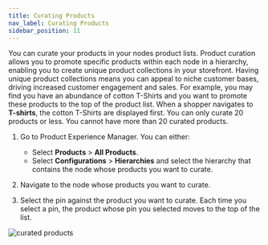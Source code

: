 ```yaml
---
title: Curating Products
nav_label: Curating Products
sidebar_position: 11
---
```


You can curate your products in your nodes product lists. Product curation allows you to promote specific products within each node in a hierarchy, enabling you to create unique product collections in your storefront. Having unique product collections means you can appeal to niche customer bases, driving increased customer engagement and sales. For example, you may find you have an abundance of cotton T-Shirts and you want to promote these products to the top of the product list. When a shopper navigates to **T-shirts**, the cotton T-Shirts are displayed first.  You can only curate 20 products or less. You cannot have more than 20 curated products.

1. Go to Product Experience Manager. You can either:

    - Select **Products** > **All Products**.
    - Select **Configurations** > **Hierarchies** and select the hierarchy that contains the node whose products you want to curate. 

1. Navigate to the node whose products you want to curate.
1. Select the pin against the product you want to curate. Each time you select a pin, the product whose pin you selected moves to the top of the list.  

![curated products](/assets/curated_products.png)
